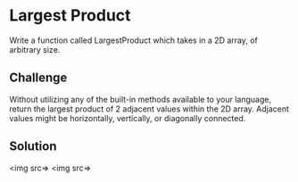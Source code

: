 # Largest Product
Write a function called LargestProduct which takes in a 2D array, of arbitrary size.

## Challenge
Without utilizing any of the built-in methods available to your language, return the largest product of 2 adjacent values within the 2D array.
Adjacent values might be horizontally, vertically, or diagonally connected.

## Solution
<img src=>
<img src=>